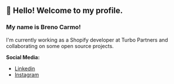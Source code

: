 ## 👋 Hello! Welcome to my profile. 

### My name is Breno Carmo!

I'm currently working as a Shopify developer at Turbo Partners and collaborating on some open source projects.

**Social Media:**
- [Linkedin](https://www.linkedin.com/in/breno-carmo-298b03100)
- [Instagram](https://www.instagram.com/brenocarmoo/)
